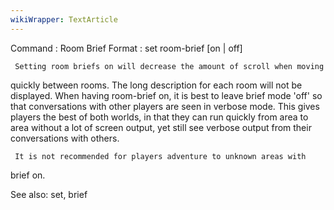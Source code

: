 ```yaml
---
wikiWrapper: TextArticle
---
```

Command : Room Brief
Format  : set room-brief [on | off]
 
     Setting room briefs on will decrease the amount of scroll when moving
quickly between rooms.  The long description for each room will not be
displayed.  When having room-brief on, it is best to leave brief mode 'off'
so that conversations with other players are seen in verbose mode.  This
gives players the best of both worlds, in that they can run quickly from
area to area without a lot of screen output, yet still see verbose output
from their conversations with others.

     It is not recommended for players adventure to unknown areas with
brief on.

See also: set, brief
